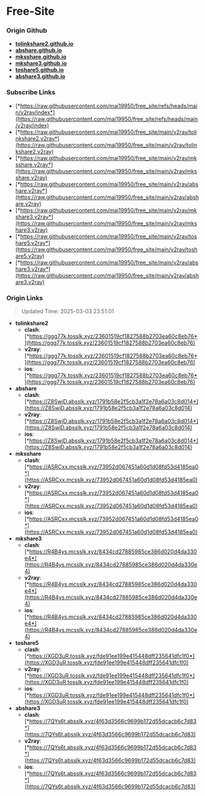 # Free-Site

### Origin Github

- [**tolinkshare2.github.io**](https://github.com/tolinkshare2/tolinkshare2.github.io)
- [**abshare.github.io**](https://github.com/abshare/abshare.github.io)
- [**mksshare.github.io**](https://github.com/mksshare/mksshare.github.io)
- [**mkshare3.github.io**](https://github.com/mkshare3/mkshare3.github.io)
- [**toshare5.github.io**](https://github.com/toshare5/toshare5.github.io)
- [**abshare3.github.io**](https://github.com/abshare3/abshare3.github.io)

### Subscribe Links

- [*https://raw.githubusercontent.com/mai19950/free_site/refs/heads/main/v2ray/index*](https://raw.githubusercontent.com/mai19950/free_site/refs/heads/main/v2ray/index)
- [*https://raw.githubusercontent.com/mai19950/free_site/main/v2ray/tolinkshare2.v2ray*](https://raw.githubusercontent.com/mai19950/free_site/main/v2ray/tolinkshare2.v2ray)
- [*https://raw.githubusercontent.com/mai19950/free_site/main/v2ray/mksshare.v2ray*](https://raw.githubusercontent.com/mai19950/free_site/main/v2ray/mksshare.v2ray)
- [*https://raw.githubusercontent.com/mai19950/free_site/main/v2ray/abshare.v2ray*](https://raw.githubusercontent.com/mai19950/free_site/main/v2ray/abshare.v2ray)
- [*https://raw.githubusercontent.com/mai19950/free_site/main/v2ray/mkshare3.v2ray*](https://raw.githubusercontent.com/mai19950/free_site/main/v2ray/mkshare3.v2ray)
- [*https://raw.githubusercontent.com/mai19950/free_site/main/v2ray/toshare5.v2ray*](https://raw.githubusercontent.com/mai19950/free_site/main/v2ray/toshare5.v2ray)
- [*https://raw.githubusercontent.com/mai19950/free_site/main/v2ray/abshare3.v2ray*](https://raw.githubusercontent.com/mai19950/free_site/main/v2ray/abshare3.v2ray)

### Origin Links

> Updated Time: 2025-03-03 23:51:01

- **tolinkshare2**
  - **clash**: [*https://ggg77k.tosslk.xyz/23601519cf1827588b2703ea60c8eb76*](https://ggg77k.tosslk.xyz/23601519cf1827588b2703ea60c8eb76)
  - **v2ray**: [*https://ggg77k.tosslk.xyz/23601519cf1827588b2703ea60c8eb76*](https://ggg77k.tosslk.xyz/23601519cf1827588b2703ea60c8eb76)
  - **ios**: [*https://ggg77k.tosslk.xyz/23601519cf1827588b2703ea60c8eb76*](https://ggg77k.tosslk.xyz/23601519cf1827588b2703ea60c8eb76)
- **abshare**
  - **clash**: [*https://Z8SwjD.absslk.xyz/1791b58e2f5cb3a1f2e78a6a03c8d014*](https://Z8SwjD.absslk.xyz/1791b58e2f5cb3a1f2e78a6a03c8d014)
  - **v2ray**: [*https://Z8SwjD.absslk.xyz/1791b58e2f5cb3a1f2e78a6a03c8d014*](https://Z8SwjD.absslk.xyz/1791b58e2f5cb3a1f2e78a6a03c8d014)
  - **ios**: [*https://Z8SwjD.absslk.xyz/1791b58e2f5cb3a1f2e78a6a03c8d014*](https://Z8SwjD.absslk.xyz/1791b58e2f5cb3a1f2e78a6a03c8d014)
- **mksshare**
  - **clash**: [*https://ASRCxx.mcsslk.xyz/73952d067451a60d1d08fd53d4185ea0*](https://ASRCxx.mcsslk.xyz/73952d067451a60d1d08fd53d4185ea0)
  - **v2ray**: [*https://ASRCxx.mcsslk.xyz/73952d067451a60d1d08fd53d4185ea0*](https://ASRCxx.mcsslk.xyz/73952d067451a60d1d08fd53d4185ea0)
  - **ios**: [*https://ASRCxx.mcsslk.xyz/73952d067451a60d1d08fd53d4185ea0*](https://ASRCxx.mcsslk.xyz/73952d067451a60d1d08fd53d4185ea0)
- **mkshare3**
  - **clash**: [*https://R4B4ys.mcsslk.xyz/8434cd27885985ce386d020d4da330e4*](https://R4B4ys.mcsslk.xyz/8434cd27885985ce386d020d4da330e4)
  - **v2ray**: [*https://R4B4ys.mcsslk.xyz/8434cd27885985ce386d020d4da330e4*](https://R4B4ys.mcsslk.xyz/8434cd27885985ce386d020d4da330e4)
  - **ios**: [*https://R4B4ys.mcsslk.xyz/8434cd27885985ce386d020d4da330e4*](https://R4B4ys.mcsslk.xyz/8434cd27885985ce386d020d4da330e4)
- **toshare5**
  - **clash**: [*https://XGD3uR.tosslk.xyz/fde91ee199e415448dff235641dfc1f0*](https://XGD3uR.tosslk.xyz/fde91ee199e415448dff235641dfc1f0)
  - **v2ray**: [*https://XGD3uR.tosslk.xyz/fde91ee199e415448dff235641dfc1f0*](https://XGD3uR.tosslk.xyz/fde91ee199e415448dff235641dfc1f0)
  - **ios**: [*https://XGD3uR.tosslk.xyz/fde91ee199e415448dff235641dfc1f0*](https://XGD3uR.tosslk.xyz/fde91ee199e415448dff235641dfc1f0)
- **abshare3**
  - **clash**: [*https://7QYs6t.absslk.xyz/4f63d3566c9699b172d55dcacb6c7d83*](https://7QYs6t.absslk.xyz/4f63d3566c9699b172d55dcacb6c7d83)
  - **v2ray**: [*https://7QYs6t.absslk.xyz/4f63d3566c9699b172d55dcacb6c7d83*](https://7QYs6t.absslk.xyz/4f63d3566c9699b172d55dcacb6c7d83)
  - **ios**: [*https://7QYs6t.absslk.xyz/4f63d3566c9699b172d55dcacb6c7d83*](https://7QYs6t.absslk.xyz/4f63d3566c9699b172d55dcacb6c7d83)
